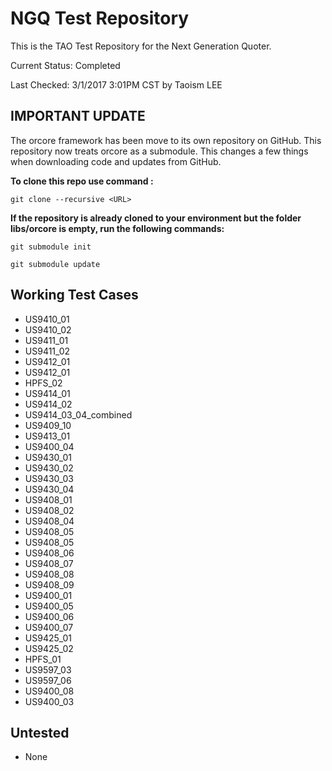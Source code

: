 # NGQ Test Repository
This is the TAO Test Repository for the Next Generation Quoter.

Current Status: Completed


Last Checked: 3/1/2017 3:01PM CST by Taoism LEE

## IMPORTANT UPDATE

The orcore framework has been move to its own repository on GitHub.  This repository now treats orcore as a submodule.  This changes a few things when downloading code and updates from GitHub.

**To clone this repo use command :**

`git clone --recursive <URL>`

**If the repository is already cloned to your environment but the folder libs/orcore is empty, run the following commands:**


`git submodule init`

`git submodule update`






## Working Test Cases
* US9410_01
* US9410_02
* US9411_01
* US9411_02
* US9412_01
* US9412_01
* HPFS_02
* US9414_01
* US9414_02
* US9414_03_04_combined
* US9409_10
* US9413_01
* US9400_04
* US9430_01
* US9430_02
* US9430_03
* US9430_04
* US9408_01
* US9408_02
* US9408_04
* US9408_05
* US9408_05
* US9408_06
* US9408_07
* US9408_08
* US9408_09
* US9400_01
* US9400_05
* US9400_06
* US9400_07
* US9425_01
* US9425_02
* HPFS_01
* US9597_03
* US9597_06
* US9400_08
* US9400_03

## Untested
* None
